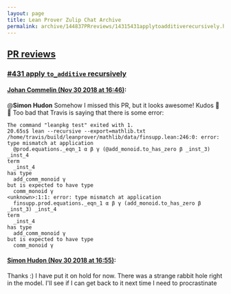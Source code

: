 ```yaml
---
layout: page
title: Lean Prover Zulip Chat Archive 
permalink: archive/144837PRreviews/14315431applytoadditiverecursively.html
---
```


## [PR reviews](index.html)
### [#431 apply `to_additive` recursively](14315431applytoadditiverecursively.html)

#### [Johan Commelin (Nov 30 2018 at 16:46)](https://leanprover.zulipchat.com/#narrow/stream/144837-PR%20reviews/topic/%23431%20apply%20%60to_additive%60%20recursively/near/148869284):
@**Simon Hudon** Somehow I missed this PR, but it looks awesome! Kudos :octopus: :tada: 
Too bad that Travis is saying that there is some error:
```
The command "leanpkg test" exited with 1.
20.65s$ lean --recursive --export=mathlib.txt
/home/travis/build/leanprover/mathlib/data/finsupp.lean:246:0: error: type mismatch at application
  @prod.equations._eqn_1 α β γ (@add_monoid.to_has_zero β _inst_3) _inst_4
term
  _inst_4
has type
  add_comm_monoid γ
but is expected to have type
  comm_monoid γ
<unknown>:1:1: error: type mismatch at application
  finsupp.prod.equations._eqn_1 α β γ (add_monoid.to_has_zero β _inst_3) _inst_4
term
  _inst_4
has type
  add_comm_monoid γ
but is expected to have type
  comm_monoid γ
```

#### [Simon Hudon (Nov 30 2018 at 16:55)](https://leanprover.zulipchat.com/#narrow/stream/144837-PR%20reviews/topic/%23431%20apply%20%60to_additive%60%20recursively/near/148869890):
Thanks :) I have put it on hold for now. There was a strange rabbit hole right in the model. I'll see if I can get back to it next time I need to procrastinate

